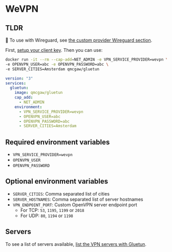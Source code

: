 # WeVPN

## TLDR

💁 To use with Wireguard, see [the custom provider Wireguard section](custom.md#wireguard).

First, [setup your client key](../advanced/openvpn-client-key.md). Then you can use:

```sh
docker run -it --rm --cap-add=NET_ADMIN -e VPN_SERVICE_PROVIDER=wevpn \
-e OPENVPN_USER=abc -e OPENVPN_PASSWORD=abc \
-e SERVER_CITIES=Amsterdam qmcgaw/gluetun
```

```yml
version: "3"
services:
  gluetun:
    image: qmcgaw/gluetun
    cap_add:
      - NET_ADMIN
    environment:
      - VPN_SERVICE_PROVIDER=wevpn
      - OPENVPN_USER=abc
      - OPENVPN_PASSWORD=abc
      - SERVER_CITIES=Amsterdam
```

## Required environment variables

- `VPN_SERVICE_PROVIDER=wevpn`
- `OPENVPN_USER`
- `OPENVPN_PASSWORD`

## Optional environment variables

- `SERVER_CITIES`: Comma separated list of cities
- `SERVER_HOSTNAMES`: Comma separated list of server hostnames
- `VPN_ENDPOINT_PORT`: Custom OpenVPN server endpoint port
  - For TCP: `53`, `1195`, `1199` or `2018`
  - For UDP: `80`, `1194` or `1198`

## Servers

To see a list of servers available, [list the VPN servers with Gluetun](../servers.md#list-of-vpn-servers).

